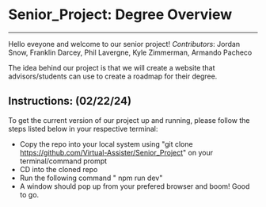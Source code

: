 # Senior_Project: Degree Overview

---

Hello eveyone and welcome to our senior project!
_Contributors_: Jordan Snow, Franklin Darcey, Phil Lavergne, Kyle Zimmerman, Armando Pacheco

The idea behind our project is that we will create a website that advisors/students can use to create a roadmap for their degree.

## Instructions: (02/22/24)

To get the current version of our project up and running, please follow the steps listed below in your respective terminal:

- Copy the repo into your local system using "git clone https://github.com/Virtual-Assister/Senior_Project" on your terminal/command prompt
- CD into the cloned repo
- Run the following command " npm run dev"
- A window should pop up from your prefered browser and boom! Good to go.

